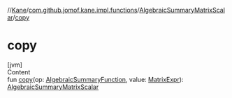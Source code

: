 //[Kane](../../index.md)/[com.github.jomof.kane.impl.functions](../index.md)/[AlgebraicSummaryMatrixScalar](index.md)/[copy](copy.md)



# copy  
[jvm]  
Content  
fun [copy](copy.md)(op: [AlgebraicSummaryFunction](../-algebraic-summary-function/index.md), value: [MatrixExpr](../../com.github.jomof.kane/-matrix-expr/index.md)): [AlgebraicSummaryMatrixScalar](index.md)  



